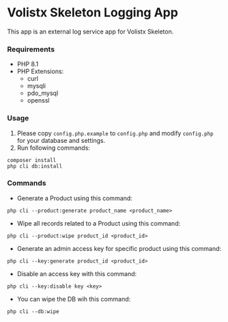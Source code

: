 # Volistx Skeleton Logging App

This app is an external log service app for Volistx Skeleton.

### Requirements
- PHP 8.1
- PHP Extensions:
  - curl
  - mysqli
  - pdo_mysql
  - openssl

### Usage
1. Please copy `config.php.example` to `config.php` and modify `config.php` for your database and settings.
2. Run following commands:
```
composer install
php cli db:install
```

### Commands
- Generate a Product using this command:
```
php cli --product:generate product_name <product_name>
```
- Wipe all records related to a Product using this command:
```
php cli --product:wipe product_id <product_id>
```
- Generate an admin access key for specific product using this command:
```
php cli --key:generate product_id <product_id>
```
- Disable an access key with this command:
```
php cli --key:disable key <key>
```
- You can wipe the DB wih this command:
```
php cli --db:wipe
```
